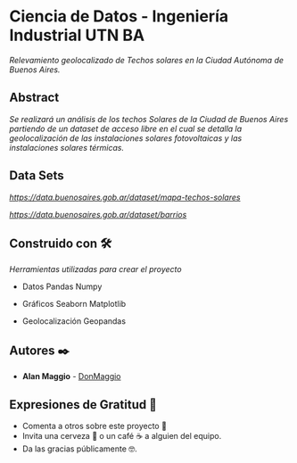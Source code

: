 # Ciencia de Datos - Ingeniería Industrial UTN BA

_Relevamiento geolocalizado de Techos solares en la Ciudad Autónoma de Buenos Aires._


## Abstract

_Se realizará un análisis de los techos Solares de la Ciudad de Buenos Aires partiendo de un dataset de acceso libre en el cual se detalla la geolocalización de las instalaciones solares fotovoltaicas y las instalaciones solares térmicas._


## Data Sets

_https://data.buenosaires.gob.ar/dataset/mapa-techos-solares_

_https://data.buenosaires.gob.ar/dataset/barrios_


## Construido con 🛠️

_Herramientas utilizadas para crear el proyecto_

* Datos
Pandas
Numpy

* Gráficos
Seaborn
Matplotlib

* Geolocalización
Geopandas


## Autores ✒️

* **Alan Maggio** - [DonMaggio](https://github.com/DonMaggio)


## Expresiones de Gratitud 🎁

* Comenta a otros sobre este proyecto 📢
* Invita una cerveza 🍺 o un café ☕ a alguien del equipo. 
* Da las gracias públicamente 🤓.
